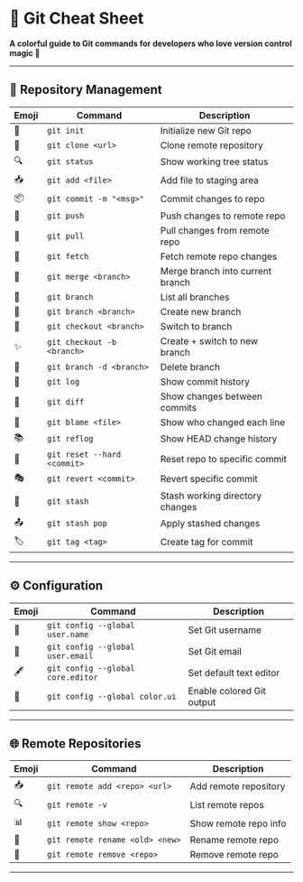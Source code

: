 # 🧪 Git Cheat Sheet

**A colorful guide to Git commands for developers who love version control magic 🌟**

---

## 📂 Repository Management

| Emoji | Command                     | Description                      |
| ----- | --------------------------- | -------------------------------- |
| 🧪    | `git init`                  | Initialize new Git repo          |
| 🧬    | `git clone <url>`           | Clone remote repository          |
| 🔍    | `git status`                | Show working tree status         |
| 📥    | `git add <file>`            | Add file to staging area         |
| 📦    | `git commit -m "<msg>"`     | Commit changes to repo           |
| 🚀    | `git push`                  | Push changes to remote repo      |
| 🔄    | `git pull`                  | Pull changes from remote repo    |
| 📡    | `git fetch`                 | Fetch remote repo changes        |
| 🔗    | `git merge <branch>`        | Merge branch into current branch |
| 🌲    | `git branch`                | List all branches                |
| 🌿    | `git branch <branch>`       | Create new branch                |
| 🔄    | `git checkout <branch>`     | Switch to branch                 |
| ✨    | `git checkout -b <branch>`  | Create + switch to new branch    |
| 🧼    | `git branch -d <branch>`    | Delete branch                    |
| 📜    | `git log`                   | Show commit history              |
| 📄    | `git diff`                  | Show changes between commits     |
| 👤    | `git blame <file>`          | Show who changed each line       |
| 📚    | `git reflog`                | Show HEAD change history         |
| 🔁    | `git reset --hard <commit>` | Reset repo to specific commit    |
| 🎭    | `git revert <commit>`       | Revert specific commit           |
| 🎒    | `git stash`                 | Stash working directory changes  |
| 📤    | `git stash pop`             | Apply stashed changes            |
| 🏷️    | `git tag <tag>`             | Create tag for commit            |

---

## ⚙️ Configuration

| Emoji | Command                           | Description               |
| ----- | --------------------------------- | ------------------------- |
| 👤    | `git config --global user.name`   | Set Git username          |
| 📧    | `git config --global user.email`  | Set Git email             |
| 🖋️    | `git config --global core.editor` | Set default text editor   |
| 🌈    | `git config --global color.ui`    | Enable colored Git output |

---

## 🌐 Remote Repositories

| Emoji | Command                         | Description           |
| ----- | ------------------------------- | --------------------- |
| 📥    | `git remote add <repo> <url>`   | Add remote repository |
| 🔍    | `git remote -v`                 | List remote repos     |
| 📊    | `git remote show <repo>`        | Show remote repo info |
| 🔄    | `git remote rename <old> <new>` | Rename remote repo    |
| 🧹    | `git remote remove <repo>`      | Remove remote repo    |

---
